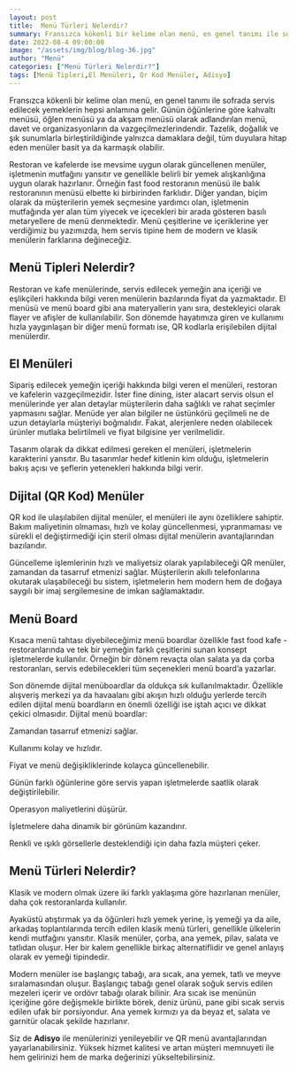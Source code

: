 ```yaml
---
layout: post
title:  Menü Türleri Nelerdir?
summary: Fransızca kökenli bir kelime olan menü, en genel tanımı ile sofrada servis edilecek yemeklerin hepsi anlamına gelir.
date: 2022-08-4 09:00:00
image: "/assets/img/blog/blog-36.jpg"
author: "Menü"
categories: ["Menü Türleri Nelerdir?"]
tags: [Menü Tipleri,El Menüleri, Qr Kod Menüler, Adisyo]
---
```

Fransızca kökenli bir kelime olan menü, en genel tanımı ile sofrada servis edilecek yemeklerin hepsi anlamına gelir. Günün öğünlerine göre kahvaltı menüsü, öğlen menüsü ya da akşam menüsü olarak adlandırılan menü, davet ve organizasyonların da vazgeçilmezlerindendir. Tazelik, doğallık ve şık sunumlarla birleştirildiğinde yalnızca damaklara değil, tüm duyulara hitap eden menüler basit ya da karmaşık olabilir.

Restoran ve kafelerde ise mevsime uygun olarak güncellenen menüler, işletmenin mutfağını yansıtır ve genellikle belirli bir yemek alışkanlığına uygun olarak hazırlanır. Örneğin fast food restoranın menüsü ile balık restoranının menüsü elbette ki birbirinden farklıdır. Diğer yandan, biçim olarak da müşterilerin yemek seçmesine yardımcı olan, işletmenin mutfağında yer alan tüm yiyecek ve içecekleri bir arada gösteren basılı metaryellere de menü denmektedir. Menü çeşitlerine ve içeriklerine yer verdiğimiz bu yazımızda, hem servis tipine hem de modern ve klasik menülerin farklarına değineceğiz.

## Menü Tipleri Nelerdir?

Restoran ve kafe menülerinde, servis edilecek yemeğin ana içeriği ve eşlikçileri hakkında bilgi veren menülerin bazılarında fiyat da yazmaktadır. El menüsü ve menü board gibi ana materyallerin yanı sıra, destekleyici olarak flayer ve afişler de kullanılabilir. Son dönemde hayatımıza giren ve kullanımı hızla yaygınlaşan bir diğer menü formatı ise, QR kodlarla erişilebilen dijital menülerdir.

## El Menüleri

Sipariş edilecek yemeğin içeriği hakkında bilgi veren el menüleri, restoran ve kafelerin vazgeçilmezidir. İster fine dining, ister alacart servis olsun el menülerinde yer alan detaylar müşterilerin daha sağlıklı ve rahat seçimler yapmasını sağlar. Menüde yer alan bilgiler ne üstünkörü geçilmeli ne de uzun detaylarla müşteriyi boğmalıdır. Fakat, alerjenlere neden olabilecek ürünler mutlaka belirtilmeli ve fiyat bilgisine yer verilmelidir.

Tasarım olarak da dikkat edilmesi gereken el menüleri, işletmelerin karakterini yansıtır. Bu tasarımlar hedef kitlenin kim olduğu, işletmelerin bakış açısı ve şeflerin yetenekleri hakkında bilgi verir.

## Dijital (QR Kod) Menüler

QR kod ile ulaşılabilen dijital menüler, el menüleri ile aynı özelliklere sahiptir. Bakım maliyetinin olmaması, hızlı ve kolay güncellenmesi, yıpranmaması ve sürekli el değiştirmediği için steril olması dijital menülerin avantajlarından bazılarıdır. 

Güncelleme işlemlerinin hızlı ve maliyetsiz olarak yapılabileceği QR menüler, zamandan da tasarruf etmenizi sağlar. Müşterilerin akıllı telefonlarına okutarak ulaşabileceği bu sistem, işletmelerin hem modern hem de doğaya saygılı bir imaj sergilemesine de imkan sağlamaktadır.

## Menü Board

Kısaca menü tahtası diyebileceğimiz menü boardlar özellikle fast food kafe - restoranlarında ve tek bir yemeğin farklı çeşitlerini sunan konsept işletmelerde kullanılır. Örneğin bir dönem revaçta olan salata ya da çorba restoranları, servis edebilecekleri tüm seçenekleri menü board’a yazarlar.

Son dönemde dijital menüboardlar da oldukça sık kullanılmaktadır. Özellikle alışveriş merkezi ya da havaalanı gibi akışın hızlı olduğu yerlerde tercih edilen dijital menü boardların en önemli özelliği ise iştah açıcı ve dikkat çekici olmasıdır. Dijital menü boardlar:

Zamandan tasarruf etmenizi sağlar.

Kullanımı kolay ve hızlıdır.

Fiyat ve menü değişikliklerinde kolayca güncellenebilir.

Günün farklı öğünlerine göre servis yapan işletmelerde saatlik olarak değiştirilebilir.

Operasyon maliyetlerini düşürür.

İşletmelere daha dinamik bir görünüm kazandırır.

Renkli ve ışıklı görsellerle desteklendiği için daha fazla müşteri çeker.

## Menü Türleri Nelerdir?

Klasik ve modern olmak üzere iki farklı yaklaşıma göre hazırlanan menüler, daha çok restoranlarda kullanılır. 

Ayaküstü atıştırmak ya da öğünleri hızlı yemek yerine, iş yemeği ya da aile, arkadaş toplantılarında tercih edilen klasik menü türleri, genellikle ülkelerin kendi mutfağını yansıtır. Klasik menüler, çorba, ana yemek, pilav, salata ve tatlıdan oluşur. Her bir kalem genellikle birkaç alternatiflidir ve genel anlayış olarak ev yemeği tipindedir.

Modern menüler ise başlangıç tabağı, ara sıcak, ana yemek, tatlı ve meyve sıralamasından oluşur. Başlangıç tabağı genel olarak soğuk servis edilen mezeleri içerir ve ordövr tabağı olarak bilinir. Ara sıcak ise menünün içeriğine göre değişmekle birlikte börek, deniz ürünü, pane gibi sıcak servis edilen ufak bir porsiyondur. Ana yemek kırmızı ya da beyaz et, salata ve garnitür olacak şekilde hazırlanır.

Siz de <b>Adisyo</b> ile menülerinizi yenileyebilir ve QR menü avantajlarından yayarlanabilirsiniz. Yüksek hizmet kalitesi ve artan müşteri memnuyeti ile hem gelirinizi hem de marka değerinizi  yükseltebilirsiniz.









